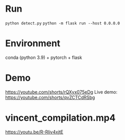 # Run
`python detect.py`
`python -m flask run --host 0.0.0.0`

# Environment
conda (python 3.9) + pytorch + flask

# Demo
https://youtube.com/shorts/rQXyx075eDg
Live demo: https://youtube.com/shorts/qvZCTCdRSbg

# vincent_compilation.mp4
https://youtu.be/R-RIiv4xjtE